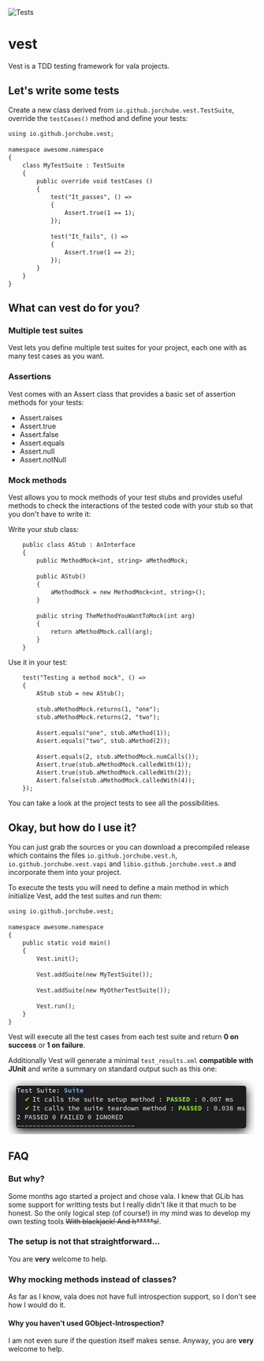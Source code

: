 ![Tests](https://github.com/jorchube/vest/workflows/Tests/badge.svg)


vest
====

Vest is a TDD testing framework for vala projects.


Let's write some tests
----------------------

Create a new class derived from `io.github.jorchube.vest.TestSuite`, override the `testCases()` method and define your tests:

```
using io.github.jorchube.vest;

namespace awesome.namespace
{
    class MyTestSuite : TestSuite
    {
        public override void testCases ()
        {
            test("It_passes", () =>
            {
                Assert.true(1 == 1);
            });

            test("It_fails", () =>
            {
                Assert.true(1 == 2);
            });
        }
    }
}
```

What can vest do for you?
-------------------------

### Multiple test suites

Vest lets you define multiple test suites for your project, each one with as many test cases as you want.

### Assertions

Vest comes with an Assert class that provides a basic set of assertion methods for your tests:

- Assert.raises
- Assert.true
- Assert.false
- Assert.equals
- Assert.null
- Assert.notNull

### Mock methods

Vest allows you to mock methods of your test stubs and provides useful methods to check the interactions of the tested code with your stub so that you don't have to write it:

Write your stub class:

```
    public class AStub : AnInterface
    {
        public MethodMock<int, string> aMethodMock;

        public AStub()
        {
            aMethodMock = new MethodMock<int, string>();
        }

        public string TheMethodYouWantToMock(int arg)
        {
            return aMethodMock.call(arg);
        }
    }
```

Use it in your test:

```
    test("Testing a method mock", () =>
    {
        AStub stub = new AStub();

        stub.aMethodMock.returns(1, "one");
        stub.aMethodMock.returns(2, "two");

        Assert.equals("one", stub.aMethod(1));
        Assert.equals("two", stub.aMethod(2));

        Assert.equals(2, stub.aMethodMock.numCalls());
        Assert.true(stub.aMethodMock.calledWith(1));
        Assert.true(stub.aMethodMock.calledWith(2));
        Assert.false(stub.aMethodMock.calledWith(4));
    });
```

You can take a look at the project tests to see all the possibilities.

Okay, but how do I use it?
--------------------------

You can just grab the sources or you can download a precompiled release which contains the files `io.github.jorchube.vest.h`, `io.github.jorchube.vest.vapi` and `libio.github.jorchube.vest.a` and incorporate them into your project.

To execute the tests you will need to define a main method in which initialize Vest, add the test suites and run them:

```
using io.github.jorchube.vest;

namespace awesome.namespace
{
    public static void main()
    {
        Vest.init();

        Vest.addSuite(new MyTestSuite());

        Vest.addSuite(new MyOtherTestSuite());

        Vest.run();
    }
}
```

Vest will execute all the test cases from each test suite and return **0 on success** or **1 on failure**.

Additionally Vest will generate a minimal `test_results.xml` **compatible with JUnit** and write a summary on standard output such as this one:

![Output](var/output.png)

FAQ
---

### But why?

Some months ago started a project and chose vala. I knew that GLib has some support for writting tests but I really didn't like it that much to be honest. So the only logical step (of course!) in my mind was to develop my own testing tools ~~With blackjack! And h*****s!~~.

### The setup is not that straightforward...

You are **very** welcome to help.

### Why mocking methods instead of classes?

As far as I know, vala does not have full introspection support, so I don't see how I would do it.

#### Why you haven't used GObject-Introspection?

I am not even sure if the question itself makes sense. Anyway, you are **very** welcome to help.

